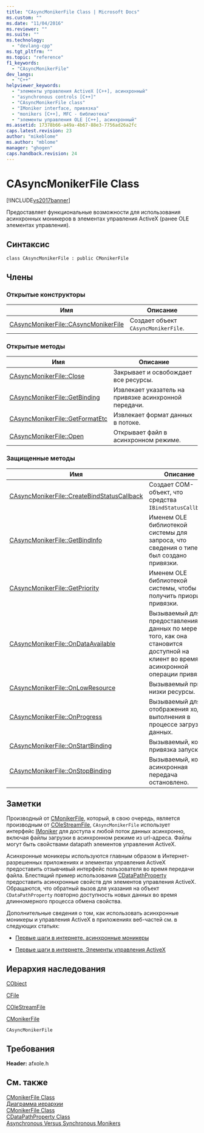 ```yaml
---
title: "CAsyncMonikerFile Class | Microsoft Docs"
ms.custom: ""
ms.date: "11/04/2016"
ms.reviewer: ""
ms.suite: ""
ms.technology: 
  - "devlang-cpp"
ms.tgt_pltfrm: ""
ms.topic: "reference"
f1_keywords: 
  - "CAsyncMonikerFile"
dev_langs: 
  - "C++"
helpviewer_keywords: 
  - "элементы управления ActiveX [C++], асинхронный"
  - "asynchronous controls [C++]"
  - "CAsyncMonikerFile class"
  - "IMoniker interface, привязка"
  - "monikers [C++], MFC - библиотека"
  - "элементы управления OLE [C++], асинхронный"
ms.assetid: 17378b66-a49a-4b67-88e3-7756ad26a2fc
caps.latest.revision: 23
author: "mikeblome"
ms.author: "mblome"
manager: "ghogen"
caps.handback.revision: 24
---
```

# CAsyncMonikerFile Class
[!INCLUDE[vs2017banner](../../assembler/inline/includes/vs2017banner.md)]

Предоставляет функциональные возможности для использования асинхронных моникеров в элементах управления ActiveX \(ранее OLE элементах управления\).  
  
## Синтаксис  
  
```  
class CAsyncMonikerFile : public CMonikerFile  
```  
  
## Члены  
  
### Открытые конструкторы  
  
|Имя|Описание|  
|---------|--------------|  
|[CAsyncMonikerFile::CAsyncMonikerFile](../Topic/CAsyncMonikerFile::CAsyncMonikerFile.md)|Создает объект `CAsyncMonikerFile`.|  
  
### Открытые методы  
  
|Имя|Описание|  
|---------|--------------|  
|[CAsyncMonikerFile::Close](../Topic/CAsyncMonikerFile::Close.md)|Закрывает и освобождает все ресурсы.|  
|[CAsyncMonikerFile::GetBinding](../Topic/CAsyncMonikerFile::GetBinding.md)|Извлекает указатель на привязке асинхронной передачи.|  
|[CAsyncMonikerFile::GetFormatEtc](../Topic/CAsyncMonikerFile::GetFormatEtc.md)|Извлекает формат данных в потоке.|  
|[CAsyncMonikerFile::Open](../Topic/CAsyncMonikerFile::Open.md)|Открывает файл в асинхронном режиме.|  
  
### Защищенные методы  
  
|Имя|Описание|  
|---------|--------------|  
|[CAsyncMonikerFile::CreateBindStatusCallback](../Topic/CAsyncMonikerFile::CreateBindStatusCallback.md)|Создает COM\-объект, что средства `IBindStatusCallback`.|  
|[CAsyncMonikerFile::GetBindInfo](../Topic/CAsyncMonikerFile::GetBindInfo.md)|Именем OLE библиотекой системы для запроса, что сведения о типе был создано привязки.|  
|[CAsyncMonikerFile::GetPriority](../Topic/CAsyncMonikerFile::GetPriority.md)|Именем OLE библиотекой системы, чтобы получить приоритет привязки.|  
|[CAsyncMonikerFile::OnDataAvailable](../Topic/CAsyncMonikerFile::OnDataAvailable.md)|Вызываемый для предоставления данных по мере того, как она становится доступной на клиент во время асинхронной операции привязки.|  
|[CAsyncMonikerFile::OnLowResource](../Topic/CAsyncMonikerFile::OnLowResource.md)|Вызываемый при низки ресурсы.|  
|[CAsyncMonikerFile::OnProgress](../Topic/CAsyncMonikerFile::OnProgress.md)|Вызываемый для отображения хода выполнения в процессе загрузки данных.|  
|[CAsyncMonikerFile::OnStartBinding](../Topic/CAsyncMonikerFile::OnStartBinding.md)|Вызываемый, когда привязка запуск.|  
|[CAsyncMonikerFile::OnStopBinding](../Topic/CAsyncMonikerFile::OnStopBinding.md)|Вызываемый, когда асинхронная передача остановлено.|  
  
## Заметки  
 Производный от [CMonikerFile](../Topic/CMonikerFile%20Class.md), который, в свою очередь, является производным от [COleStreamFile](../Topic/COleStreamFile%20Class.md), `CAsyncMonikerFile` использует интерфейс [IMoniker](http://msdn.microsoft.com/library/windows/desktop/ms679705) для доступа к любой поток данных асинхронно, включая файлы загрузки в асинхронном режиме из url\-адреса.  Файлы могут быть свойствами datapath элементов управления ActiveX.  
  
 Асинхронные моникеры используются главным образом в Интернет\- разрешенных приложениях и элементах управления ActiveX предоставить отзывчивый интерфейс пользователя во время передачи файла.  Блестящий пример использования [CDataPathProperty](../../mfc/reference/cdatapathproperty-class.md) предоставить асинхронные свойств для элементов управления ActiveX.  Обращаются, что обратный вызов для указания на объект `CDataPathProperty` повторно доступность новых данных во время длинномерного процесса обмена свойства.  
  
 Дополнительные сведения о том, как использовать асинхронные моникеры и управления ActiveX в приложениях веб\-частей см. в следующих статьях:  
  
-   [Первые шаги в интернете. асинхронные моникеры](../../mfc/asynchronous-monikers-on-the-internet.md)  
  
-   [Первые шаги в интернете. Элементы управления ActiveX](../../mfc/activex-controls-on-the-internet.md)  
  
## Иерархия наследования  
 [CObject](../Topic/CObject%20Class.md)  
  
 [CFile](../../mfc/reference/cfile-class.md)  
  
 [COleStreamFile](../Topic/COleStreamFile%20Class.md)  
  
 [CMonikerFile](../Topic/CMonikerFile%20Class.md)  
  
 `CAsyncMonikerFile`  
  
## Требования  
 **Header:**  afxole.h  
  
## См. также  
 [CMonikerFile Class](../Topic/CMonikerFile%20Class.md)   
 [Диаграмма иерархии](../../mfc/hierarchy-chart.md)   
 [CMonikerFile Class](../Topic/CMonikerFile%20Class.md)   
 [CDataPathProperty Class](../../mfc/reference/cdatapathproperty-class.md)   
 [Asynchronous Versus Synchronous Monikers](http://msdn.microsoft.com/library/windows/desktop/ms687193)